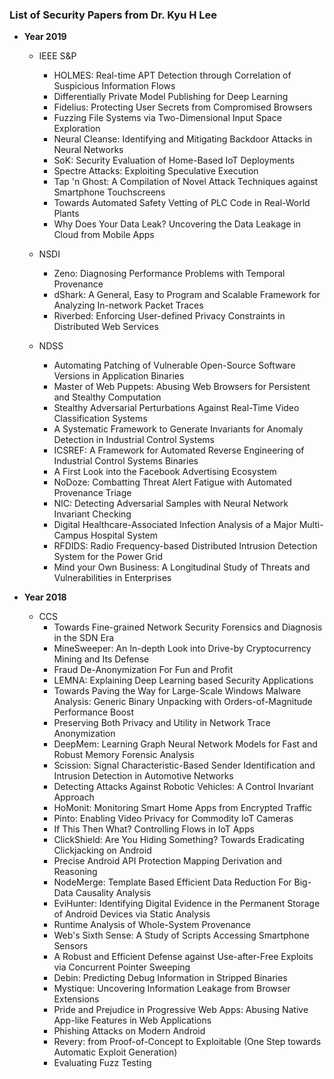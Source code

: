 ### List of Security Papers from Dr. Kyu H Lee ###

- **Year 2019**
	- IEEE S&P
		- HOLMES: Real-time APT Detection through Correlation of Suspicious Information Flows
		- Differentially Private Model Publishing for Deep Learning
		- Fidelius: Protecting User Secrets from Compromised Browsers
		- Fuzzing File Systems via Two-Dimensional Input Space Exploration
		- Neural Cleanse: Identifying and Mitigating Backdoor Attacks in Neural Networks
		- SoK: Security Evaluation of Home-Based IoT Deployments
		- Spectre Attacks: Exploiting Speculative Execution
		- Tap 'n Ghost: A Compilation of Novel Attack Techniques against Smartphone Touchscreens
		- Towards Automated Safety Vetting of PLC Code in Real-World Plants
		- Why Does Your Data Leak? Uncovering the Data Leakage in Cloud from Mobile Apps

	- NSDI 
		- Zeno: Diagnosing Performance Problems with Temporal Provenance
		- dShark: A General, Easy to Program and Scalable Framework for Analyzing In-network Packet Traces
		- Riverbed: Enforcing User-defined Privacy Constraints in Distributed Web Services

	- NDSS
		- Automating Patching of Vulnerable Open-Source Software Versions in Application Binaries
		- Master of Web Puppets: Abusing Web Browsers for Persistent and Stealthy Computation
		- Stealthy Adversarial Perturbations Against Real-Time Video Classification Systems
		- A Systematic Framework to Generate Invariants for Anomaly Detection in Industrial Control Systems
		- ICSREF: A Framework for Automated Reverse Engineering of Industrial Control Systems Binaries
		- A First Look into the Facebook Advertising Ecosystem
		- NoDoze: Combatting Threat Alert Fatigue with Automated Provenance Triage
		- NIC: Detecting Adversarial Samples with Neural Network Invariant Checking
		- Digital Healthcare-Associated Infection Analysis of a Major Multi-Campus Hospital System
		- RFDIDS: Radio Frequency-based Distributed Intrusion Detection System for the Power Grid
		- Mind your Own Business: A Longitudinal Study of Threats and Vulnerabilities in Enterprises

- **Year 2018**		
	- CCS
		- Towards Fine-grained Network Security Forensics and Diagnosis in the SDN Era
		- MineSweeper: An In-depth Look into Drive-by Cryptocurrency Mining and Its Defense
		- Fraud De-Anonymization For Fun and Profit
		- LEMNA: Explaining Deep Learning based Security Applications
		- Towards Paving the Way for Large-Scale Windows Malware Analysis: Generic Binary Unpacking with Orders-of-Magnitude Performance Boost
		- Preserving Both Privacy and Utility in Network Trace Anonymization
		- DeepMem: Learning Graph Neural Network Models for Fast and Robust Memory Forensic Analysis
		- Scission: Signal Characteristic-Based Sender Identification and Intrusion Detection in Automotive Networks
		- Detecting Attacks Against Robotic Vehicles: A Control Invariant Approach
		- HoMonit: Monitoring Smart Home Apps from Encrypted Traffic
		- Pinto: Enabling Video Privacy for Commodity IoT Cameras
		- If This Then What? Controlling Flows in IoT Apps
		- ClickShield: Are You Hiding Something? Towards Eradicating Clickjacking on Android
		- Precise Android API Protection Mapping Derivation and Reasoning
		- NodeMerge: Template Based Efficient Data Reduction For Big-Data Causality Analysis
		- EviHunter: Identifying Digital Evidence in the Permanent Storage of Android Devices via Static Analysis
		- Runtime Analysis of Whole-System Provenance
		- Web's Sixth Sense: A Study of Scripts Accessing Smartphone Sensors
		- A Robust and Efficient Defense against Use-after-Free Exploits via Concurrent Pointer Sweeping
		- Debin: Predicting Debug Information in Stripped Binaries
		- Mystique: Uncovering Information Leakage from Browser Extensions
		- Pride and Prejudice in Progressive Web Apps: Abusing Native App-like Features in Web Applications
		- Phishing Attacks on Modern Android
		- Revery: from Proof-of-Concept to Exploitable (One Step towards Automatic Exploit Generation)
		- Evaluating Fuzz Testing
